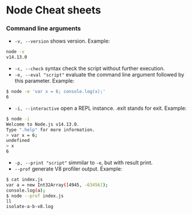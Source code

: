 
# Node Cheat sheets

### Command line arguments
* `-v, --version` shows version.
Example: 
```bash
node -v 
v14.13.0
```
* `-c, --check` syntax check the script without further execution.
* `-e, --eval "script"` evaluate the command line argument followed by this parameter. 
Example: 
```bash
$ node -e 'var x = 6; console.log(x);'
6
```
* `-i, --interactive` open a REPL instance. .exit stands for exit.
Example: 
```bash
$ node -i
Welcome to Node.js v14.13.0.
Type ".help" for more information.
> var x = 6;
undefined
> x
6
```
* `-p, --print "script"` simmilar to `-e`, but with result print.
* `--prof` generate V8 profiler output.
Example: 
```bash
$ cat index.js
var a = new Int32Array([4945, -63456]);
console.log(a);
$ node --prof index.js
ll 
isolate-a-b-v8.log
